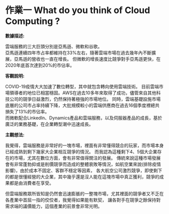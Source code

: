 # 作業一 What do you think of Cloud Computing ?

**數據描述:**

雲端服務的三大巨頭分別是亞馬遜、微軟和谷歌。<br>
亞馬遜連續四年市占率都維持在33%左右，隨著雲端市場在過去幾年內不斷擴展，亞馬遜的營收也一直在增長。
但微軟的增長速度比競爭對手亞馬遜更快，在2020年底首次達到20%的市佔率。

**客觀說明:**

COVID-19疫情大大加速了數位轉型，其中就包含轉向使用雲端技術。
目前雲端市場領導者的地位已相當穩固。AWS在過去10多年來取得了成功，儘管來自其他科技公司的競爭日益激烈，仍然保持著極強的市場地位。
同時，雲端基礎設施市場底層的公司市占率持續下降，大批規模較小的雲端供應商在過去16個季度裡總共損失了13%的市佔率。<br>
而微軟配合LinkedIn、Dynamics產品和雲端服務，以及伺服器產品的成長，基於廣泛的業務基礎，在企業轉型潮中迅速成長。

**主觀想法:**

我覺得，雲端服務是非常好的一塊市場，裡面有非常懂得競合的玩家，而市場本身已經成熟到剩下幾家大企業相互競爭的情況。
而我認為這種剩下4、5個大企業存在的市場，尤其在數位方面，會有非常值得關注的發展。
傳統來說這種市場發展會有非常蓬勃抑或是削價競爭而造成的整體衰敗等情況，如航空業來說(排除疫情影響)，由於成本不固定、客群不穩定等因素，
各大航空公司激烈競爭，即使剩下的都是很懂經營的大企業，其中幾乎還是沒人能在這塊市場中真正獲利，競爭的成果都是由消費者在享受。

但雲端服務眾所皆知是仍然會迅速膨脹的一整塊市場，尤其裡面的競爭者又不乏在各產業中首屈一指的佼佼者，我覺得如果能有默契，
讓各對手在競爭之餘保持對需求端的議價能力，這個產業的前景會非常光明。
